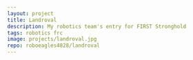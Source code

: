 ```yaml
---
layout: project
title: Landroval
description: My robotics team's entry for FIRST Stronghold
tags: robotics frc
image: projects/landroval.jpg
repo: roboeagles4828/landroval
---
```

